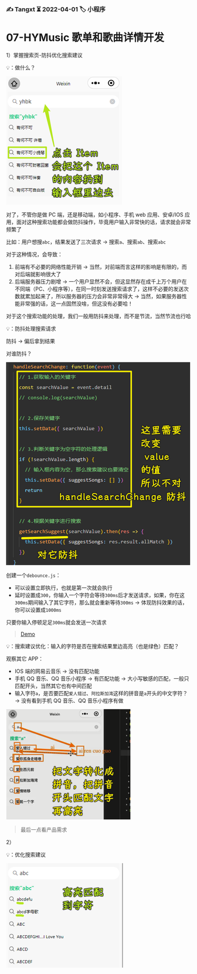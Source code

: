 ### ✍️ Tangxt ⏳ 2022-04-01 🏷️ 小程序

# 07-HYMusic 歌单和歌曲详情开发

1）掌握搜索页-防抖优化搜索建议

💡：做什么？

![Item](assets/img/2022-04-03-18-43-27.png)

对了，不管你是做 PC 端，还是移动端，如小程序、手机 web 应用、安卓/IOS 应用，面对这种搜索功能都会做防抖操作，毕竟用户输入非常快的话，请求就会非常频繁了

比如：用户想搜`abc`，结果发送了三次请求 -> 搜索`a`、搜索`ab`、搜索`abc`

对于这种情况，会导致：

1. 前端有不必要的网络性能开销 -> 当然，对前端而言这样的影响是有限的，而对后端就影响很大了
2. 后端服务器压力剧增 -> 一个用户显然不会，但这显然存在成千上万个用户在不同端（PC、小程序等），在同一时刻发送搜索请求了，这样不必要的发送次数就累加起来了，所以服务器的压力会非常非常得大 -> 当然，如果服务器性能非常强的话，这一点固然没啥，但这没有必要哈！

对于这个搜索功能的处理，我们一般用防抖来处理，而不是节流，当然节流也行哈

💡：防抖处理搜索请求

防抖 -> 偏后拿到结果

对谁防抖？

![防抖](assets/img/2022-04-03-19-08-29.png)

创建一个`debounce.js`：

- 可以设置立即执行，也就是第一次就会执行
- 延时设置成`300`，你输入一个字符会等待`300ms`后才发送请求，如果，你在这`300ms`期间输入了其它字符，那么就会重新等待`300ms` -> 体现防抖效果的话，你可以设置成`1000ms`

只要你输入停顿足足`300ms`就会发送一次请求

> [Demo](https://github.com/ppambler/QQMusic/commit/e0569c9)

💡：搜索建议优化：输入的字符是否在搜索结果里边高亮（也是绿色）匹配？

观察其它 APP：

- IOS 端的网易云音乐 -> 没有匹配功能
- 手机 QQ 音乐、QQ 音乐小程序 -> 有匹配功能 -> 大小写敏感的匹配，一般只匹配开头，当然其它也有中间匹配
- 输入字符`a`，是否要匹配`爱人错过`、`阿拉斯加湾`这样的拼音是`a`开头的中文字符？ -> 没有看到手机 QQ 音乐、QQ 音乐小程序有做

![匹配高亮](assets/img/2022-04-03-20-02-46.png)

> 最后一点看产品需求

2）

💡：优化搜索建议

![搜索建议](assets/img/2022-04-03-20-14-49.png)














